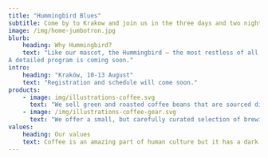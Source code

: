 ```yaml
---
title: "Hummingbird Blues"
subtitle: Come by to Krakow and join us in the three days and two nights non-stop dancing party!
image: /img/home-jumbotron.jpg
blurb:
    heading: Why Hummingbird?
    text: "Like our mascot, the Hummingbird – the most restless of all birds, we will be dancing without any breaks: from Friday evening, through parties, afterparties, daytime activities and meals together, until Monday morning.
A detailed program is coming soon."
intro:
    heading: "Kraków, 10-13 August"
    text: "Registration and schedule will come soon."
products:
    - image: img/illustrations-coffee.svg
      text: "We sell green and roasted coffee beans that are sourced directly from independent farmers and farm cooperatives. We’re proud to offer a variety of coffee beans grown with great care for the environment and local communities. Check our post or contact us directly for current availability."
    - image: /img/illustrations-coffee-gear.svg
      text: "We offer a small, but carefully curated selection of brewing gear and tools for every taste and experience level. No matter if you roast your own beans or just bought your first french press, you’ll find a gadget to fall in love with in our shop."
values:
    heading: Our values
    text: Coffee is an amazing part of human culture but it has a dark side too – one of colonialism and mindless abuse of natural resources and human lives. We want to turn this around and return the coffee trade to the drink’s exhilarating, empowering and unifying nature.
---
```


